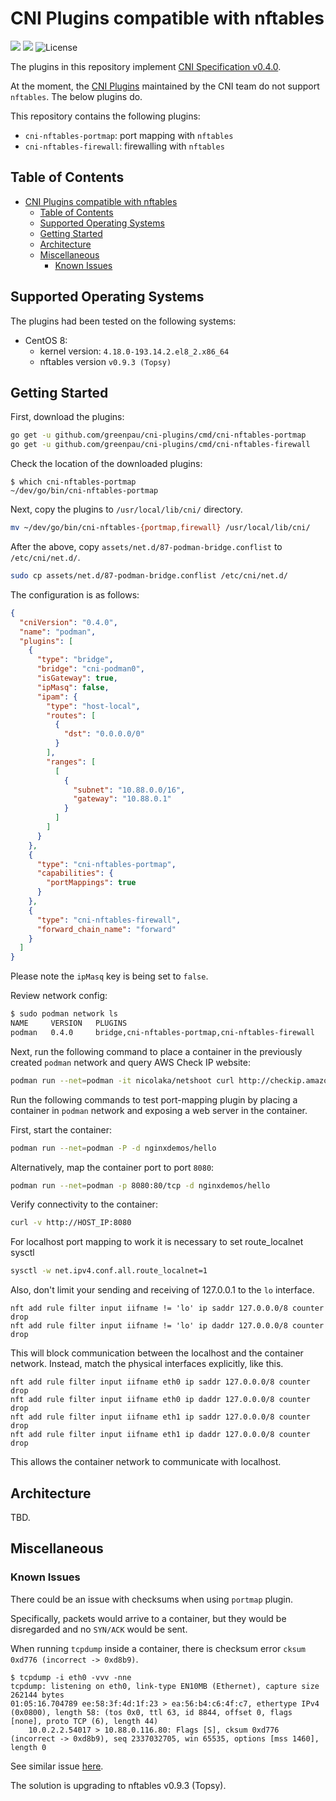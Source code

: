 # CNI Plugins compatible with nftables

<a href="https://github.com/greenpau/cni-plugins/actions/" target="_blank"><img src="https://github.com/greenpau/cni-plugins/workflows/build/badge.svg?branch=main"></a>
<a href="https://pkg.go.dev/github.com/greenpau/cni-plugins" target="_blank"><img src="https://img.shields.io/badge/godoc-reference-blue.svg"></a>
![License](https://img.shields.io/github/license/greenpau/cni-plugins)

The plugins in this repository implement
[CNI Specification v0.4.0](https://github.com/containernetworking/cni/blob/spec-v0.4.0/SPEC.md).

At the moment, the [CNI Plugins](https://github.com/containernetworking/plugins)
maintained by the CNI team do not support `nftables`. The below plugins do.

This repository contains the following plugins:

* `cni-nftables-portmap`: port mapping with `nftables`
* `cni-nftables-firewall`: firewalling with `nftables`

<!-- begin-markdown-toc -->
## Table of Contents

- [CNI Plugins compatible with nftables](#cni-plugins-compatible-with-nftables)
  - [Table of Contents](#table-of-contents)
  - [Supported Operating Systems](#supported-operating-systems)
  - [Getting Started](#getting-started)
  - [Architecture](#architecture)
  - [Miscellaneous](#miscellaneous)
    - [Known Issues](#known-issues)

<!-- end-markdown-toc -->

## Supported Operating Systems

The plugins had been tested on the following systems:

* CentOS 8:
  - kernel version: `4.18.0-193.14.2.el8_2.x86_64`
  - nftables version `v0.9.3 (Topsy)`

## Getting Started

First, download the plugins:

```bash
go get -u github.com/greenpau/cni-plugins/cmd/cni-nftables-portmap
go get -u github.com/greenpau/cni-plugins/cmd/cni-nftables-firewall
```

Check the location of the downloaded plugins:

```
$ which cni-nftables-portmap
~/dev/go/bin/cni-nftables-portmap
```

Next, copy the plugins to `/usr/local/lib/cni/` directory.

```bash
mv ~/dev/go/bin/cni-nftables-{portmap,firewall} /usr/local/lib/cni/
```

After the above, copy `assets/net.d/87-podman-bridge.conflist` to
`/etc/cni/net.d/`.

```bash
sudo cp assets/net.d/87-podman-bridge.conflist /etc/cni/net.d/
```

The configuration is as follows:

```json
{
  "cniVersion": "0.4.0",
  "name": "podman",
  "plugins": [
    {
      "type": "bridge",
      "bridge": "cni-podman0",
      "isGateway": true,
      "ipMasq": false,
      "ipam": {
        "type": "host-local",
        "routes": [
          {
            "dst": "0.0.0.0/0"
          }
        ],
        "ranges": [
          [
            {
              "subnet": "10.88.0.0/16",
              "gateway": "10.88.0.1"
            }
          ]
        ]
      }
    },
    {
      "type": "cni-nftables-portmap",
      "capabilities": {
        "portMappings": true
      }
    },
    {
      "type": "cni-nftables-firewall",
      "forward_chain_name": "forward"
    }
  ]
}
```

Please note the `ipMasq` key is being set to `false`.

Review network config:

```bash
$ sudo podman network ls
NAME     VERSION   PLUGINS
podman   0.4.0     bridge,cni-nftables-portmap,cni-nftables-firewall
```

Next, run the following command to place a container in the previously
created `podman` network and query AWS Check IP website:

```bash
podman run --net=podman -it nicolaka/netshoot curl http://checkip.amazonaws.com/
```

Run the following commands to test port-mapping plugin by placing
a container in `podman` network and exposing a web server in
the container.

First, start the container:

```bash
podman run --net=podman -P -d nginxdemos/hello
```

Alternatively, map the container port to port `8080`:

```bash
podman run --net=podman -p 8080:80/tcp -d nginxdemos/hello
```

Verify connectivity to the container:

```bash
curl -v http://HOST_IP:8080
```

For localhost port mapping to work it is necessary to set route_localnet sysctl
```bash
sysctl -w net.ipv4.conf.all.route_localnet=1
```

Also, don't limit your sending and receiving of 127.0.0.1 to the `lo`
interface.

```
nft add rule filter input iifname != 'lo' ip saddr 127.0.0.0/8 counter drop
nft add rule filter input iifname != 'lo' ip daddr 127.0.0.0/8 counter drop
```

This will block communication between the localhost and the container
network. Instead, match the physical interfaces explicitly, like this.

```
nft add rule filter input iifname eth0 ip saddr 127.0.0.0/8 counter drop
nft add rule filter input iifname eth0 ip daddr 127.0.0.0/8 counter drop
nft add rule filter input iifname eth1 ip saddr 127.0.0.0/8 counter drop
nft add rule filter input iifname eth1 ip daddr 127.0.0.0/8 counter drop
```

This allows the container network to communicate with localhost.


## Architecture

TBD.

## Miscellaneous

### Known Issues

There could be an issue with checksums when using `portmap` plugin.

Specifically, packets would arrive to a container, but they would be
disregarded and no `SYN/ACK` would be sent.

When running `tcpdump` inside a container, there is checksum error
`cksum 0xd776 (incorrect -> 0xd8b9)`.

```
$ tcpdump -i eth0 -vvv -nne
tcpdump: listening on eth0, link-type EN10MB (Ethernet), capture size 262144 bytes
01:05:16.704789 ee:58:3f:4d:1f:23 > ea:56:b4:c6:4f:c7, ethertype IPv4 (0x0800), length 58: (tos 0x0, ttl 63, id 8844, offset 0, flags [none], proto TCP (6), length 44)
    10.0.2.2.54017 > 10.88.0.116.80: Flags [S], cksum 0xd776 (incorrect -> 0xd8b9), seq 2337032705, win 65535, options [mss 1460], length 0
```

See similar issue
[here](https://stackoverflow.com/questions/26716722/tcp-receives-packets-but-it-ignores-them).

The solution is upgrading to nftables v0.9.3 (Topsy).
